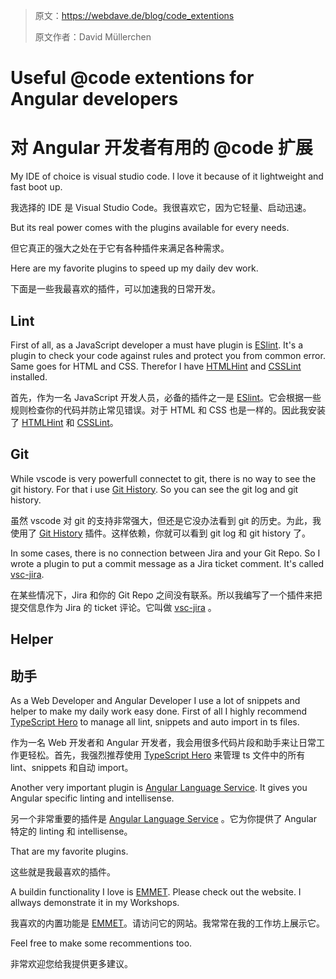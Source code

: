 > 原文：<https://webdave.de/blog/code_extentions>
>
> 原文作者：David Müllerchen
>

# Useful @code extentions for Angular developers

# 对 Angular 开发者有用的 @code 扩展

My IDE of choice is visual studio code.
I love it because of it lightweight and fast boot up.

我选择的 IDE 是 Visual Studio Code。我很喜欢它，因为它轻量、启动迅速。

But its real power comes with the plugins available for every needs.

但它真正的强大之处在于它有各种插件来满足各种需求。

Here are my favorite plugins to speed up my daily dev work.

下面是一些我最喜欢的插件，可以加速我的日常开发。

## Lint

First of all, as a JavaScript developer a must have plugin is <a href="https://marketplace.visualstudio.com/items?itemName=dbaeumer.vscode-eslint" target="_blank" rel="noopener">ESlint</a>.
It's a plugin to check your code against rules and protect you from common error.
Same goes for HTML and CSS. Therefor I have <a href="https://marketplace.visualstudio.com/items?itemName=mkaufman.HTMLHint" target="_blank" rel="noopener">HTMLHint</a> and <a href="https://marketplace.visualstudio.com/items?itemName=raymondcamden.CSSLint" target="_blank" rel="noopener">CSSLint</a> installed.

首先，作为一名 JavaScript 开发人员，必备的插件之一是 [ESlint](https://marketplace.visualstudio.com/items?itemName=dbaeumer.vscode-eslint)。它会根据一些规则检查你的代码并防止常见错误。对于 HTML 和 CSS 也是一样的。因此我安装了 [HTMLHint](https://marketplace.visualstudio.com/items?itemName=mkaufman.HTMLHint) 和 [CSSLint](https://marketplace.visualstudio.com/items?itemName=raymondcamden.CSSLint)。

## Git

While vscode is very powerfull connectet to git, there is no way to see the git history.
For that i use <a href="https://marketplace.visualstudio.com/items?itemName=donjayamanne.githistory" target="_blank" rel="noopener">Git History</a>.
So you can see the git log and git history.

虽然 vscode 对 git 的支持非常强大，但还是它没办法看到 git 的历史。为此，我使用了 [Git History](https://marketplace.visualstudio.com/items?itemName=donjayamanne.githistory) 插件。这样依赖，你就可以看到 git log 和 git history 了。

In some cases, there is no connection between Jira and your Git Repo. So I wrote a plugin to put a commit message as a Jira ticket comment.
It's called <a href="https://marketplace.visualstudio.com/items?itemName=web-dave.jira" target="_blank" rel="noopener">vsc-jira</a>.

在某些情况下，Jira 和你的 Git Repo 之间没有联系。所以我编写了一个插件来把提交信息作为 Jira 的 ticket 评论。它叫做 [vsc-jira](https://marketplace.visualstudio.com/items?itemName=web-dave.jira) 。

## Helper

## 助手

As a Web Developer and Angular Developer I use a lot of snippets and helper to make my daily work easy done.
First of all I highly recommend <a href="https://marketplace.visualstudio.com/items?itemName=rbbit.typescript-hero" target="_blank" rel="noopener">TypeScript Hero</a> to manage all lint, snippets and auto import in ts files.

作为一名 Web 开发者和 Angular 开发者，我会用很多代码片段和助手来让日常工作更轻松。首先，我强烈推荐使用 [TypeScript Hero](https://marketplace.visualstudio.com/items?itemName=rbbit.typescript-hero) 来管理 ts 文件中的所有 lint、snippets 和自动 import。

Another very important plugin is <a href="https://marketplace.visualstudio.com/items?itemName=Angular.ng-template" target="_blank" rel="noopener">Angular Language Service</a>. It gives you Angular specific linting and intellisense.

另一个非常重要的插件是 [Angular Language Service](https://marketplace.visualstudio.com/items?itemName=Angular.ng-template) 。它为你提供了 Angular 特定的 linting 和 intellisense。

That are my favorite plugins.

这些就是我最喜欢的插件。

A buildin functionality I love is <a href="https://emmet.io/" target="_blank" rel="noopener">EMMET</a>. Please check out the website. I allways demonstrate it in my Workshops.

我喜欢的内置功能是 [EMMET](https://emmet.io/)。请访问它的网站。我常常在我的工作坊上展示它。

Feel free to make some recommentions too.

非常欢迎您给我提供更多建议。
